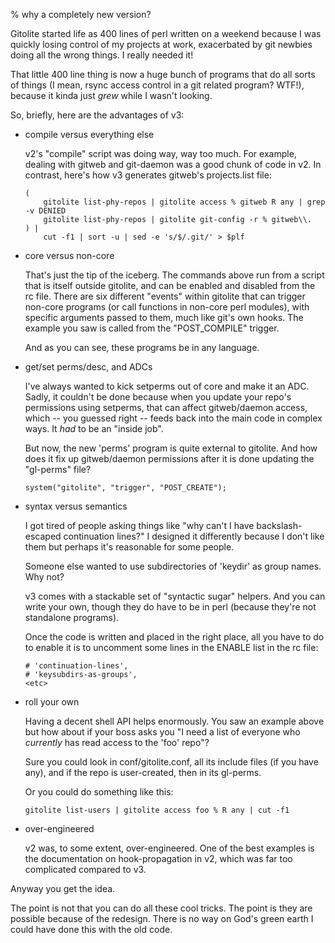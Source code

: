 % why a completely new version?

Gitolite started life as 400 lines of perl written on a weekend because I was
quickly losing control of my projects at work, exacerbated by git newbies
doing all the wrong things.  I really needed it!

That little 400 line thing is now a huge bunch of programs that do all sorts
of things (I mean, rsync access control in a git related program?  WTF!),
because it kinda just *grew* while I wasn't looking.

So, briefly, here are the advantages of v3:

  * compile versus everything else

    v2's "compile" script was doing way, way too much.  For example, dealing
    with gitweb and git-daemon was a good chunk of code in v2.  In contrast,
    here's how v3 generates gitweb's projects.list file:

        (
            gitolite list-phy-repos | gitolite access % gitweb R any | grep -v DENIED
            gitolite list-phy-repos | gitolite git-config -r % gitweb\\.
        ) |
            cut -f1 | sort -u | sed -e 's/$/.git/' > $plf

  * core versus non-core

    That's just the tip of the iceberg.  The commands above run from a script
    that is itself outside gitolite, and can be enabled and disabled from the
    rc file.  There are six different "events" within gitolite that can
    trigger non-core programs (or call functions in non-core perl modules),
    with specific arguments passed to them, much like git's own hooks.  The
    example you saw is called from the "POST_COMPILE" trigger.

    And as you can see, these programs be in any language.

  * get/set perms/desc, and ADCs

    I've always wanted to kick setperms out of core and make it an ADC.
    Sadly, it couldn't be done because when you update your repo's permissions
    using setperms, that can affect gitweb/daemon access, which -- you guessed
    right -- feeds back into the main code in complex ways.  It *had* to be an
    "inside job".

    But now, the new 'perms' program is quite external to gitolite.  And how
    does it fix up gitweb/daemon permissions after it is done updating the
    "gl-perms" file?

        system("gitolite", "trigger", "POST_CREATE");

  * syntax versus semantics

    I got tired of people asking things like "why can't I have
    backslash-escaped continuation lines?"  I designed it differently because
    I don't like them but perhaps it's reasonable for some people.

    Someone else wanted to use subdirectories of 'keydir' as group names.  Why
    not?

    v3 comes with a stackable set of "syntactic sugar" helpers.  And you can
    write your own, though they do have to be in perl (because they're not
    standalone programs).

    Once the code is written and placed in the right place, all you have to do
    to enable it is to uncomment some lines in the ENABLE list in the rc file:

        # 'continuation-lines',
        # 'keysubdirs-as-groups',
        <etc>

  * roll your own

    Having a decent shell API helps enormously.  You saw an example above but
    how about if your boss asks you "I need a list of everyone who *currently*
    has read access to the 'foo' repo"?

    Sure you could look in conf/gitolite.conf, all its include files (if you
    have any), and if the repo is user-created, then in its gl-perms.

    Or you could do something like this:

        gitolite list-users | gitolite access foo % R any | cut -f1

  * over-engineered

    v2 was, to some extent, over-engineered.  One of the best examples is the
    documentation on hook-propagation in v2, which was far too complicated
    compared to v3.

Anyway you get the idea.

The point is not that you can do all these cool tricks.  The point is they are
possible because of the redesign.  There is no way on God's green earth I
could have done this with the old code.
